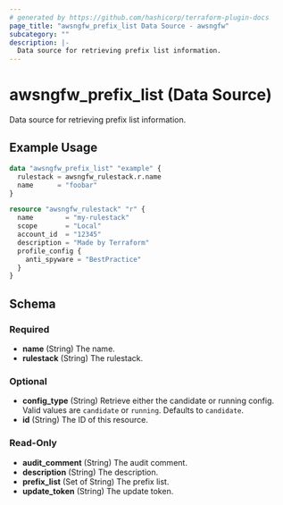```yaml
---
# generated by https://github.com/hashicorp/terraform-plugin-docs
page_title: "awsngfw_prefix_list Data Source - awsngfw"
subcategory: ""
description: |-
  Data source for retrieving prefix list information.
---
```


# awsngfw_prefix_list (Data Source)

Data source for retrieving prefix list information.

## Example Usage

```terraform
data "awsngfw_prefix_list" "example" {
  rulestack = awsngfw_rulestack.r.name
  name      = "foobar"
}

resource "awsngfw_rulestack" "r" {
  name        = "my-rulestack"
  scope       = "Local"
  account_id  = "12345"
  description = "Made by Terraform"
  profile_config {
    anti_spyware = "BestPractice"
  }
}
```

<!-- schema generated by tfplugindocs -->
## Schema

### Required

- **name** (String) The name.
- **rulestack** (String) The rulestack.

### Optional

- **config_type** (String) Retrieve either the candidate or running config. Valid values are `candidate` or `running`. Defaults to `candidate`.
- **id** (String) The ID of this resource.

### Read-Only

- **audit_comment** (String) The audit comment.
- **description** (String) The description.
- **prefix_list** (Set of String) The prefix list.
- **update_token** (String) The update token.


